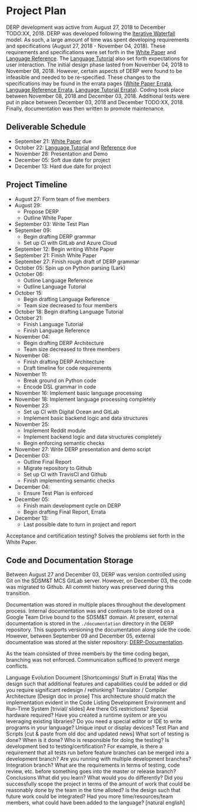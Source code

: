 # Project Plan

DERP development was active from August 27, 2018 to December TODO:XX, 2018. DERP was developed following the [Iterative Waterfall](https://www.geeksforgeeks.org/software-engineering-iterative-waterfall-model/) model. As such, a large amount of time was spent developing requirements and specifications (August 27, 2018 - November 04, 2018). These requirements and specifications were set forth in the [White Paper](./White%20Paper.pdf) and [Language Reference](./Language%20Reference.pdf). The [Language Tutorial](./Language%20Tutorial.pdf) also set forth expectations for user interaction. The initial design phase lasted from November 04, 2018 to November 08, 2018. However, certain aspects of DERP were found to be infeasible and needed to be re-specified. These changes to the specifications may be found in the errata pages ([White Paper Errata](./White%20Paper%20Errata.md), [Language Reference Errata](./Language%20Reference%20Errata.md), [Language Tutorial Errata](./Language%20Tutorial%20Errata.md)). Coding took place between November 08, 2018 and December 03, 2018. Additional tests were put in place between December 03, 2018 and December TODO:XX, 2018. Finally, documentation was then written to promote maintenance.  

## Deliverable Schedule
  - September 21: [White Paper](./White%20Paper.pdf) due
  - October 22: [Language Tutorial](./Language%20Tutorial.pdf) and [Reference](./Language%20Reference.pdf) due
  - November 28: Presentation and Demo
  - December 05: Soft due date for project
  - December 13: Hard due date for project


## Project Timeline
  - August 27: Form team of five members
  - August 29:
    - Propose DERP
    - Outline White Paper
  - September 03: Write Test Plan
  - September 09:
    - Begin drafting DERP grammar
    - Set up CI with GitLab and Azure Cloud
  - September 12: Begin writing White Paper
  - September 21: Finish White Paper
  - September 27: Finish rough draft of DERP grammar
  - October 05: Spin up on Python parsing (Lark)
  - October 06:
    - Outline Language Reference
    - Outline Language Tutorial
  - October 15:
    - Begin drafting Language Reference
    - Team size decreased to four members
  - October 18: Begin drafting Language Tutorial
  - October 21:
    - Finish Language Tutorial
    - Finish Language Reference
  - November 04:
    - Begin drafting DERP Architecture
    - Team size decreased to three members
  - November 08:
    - Finish drafting DERP Architecture
    - Draft timeline for code requirements
  - November 11:
    - Break ground on Python code
    - Encode DSL grammar in code
  - November 16: Implement basic language processing
  - November 18: Implement language processing completely
  - November 23:
    - Set up CI with Digital Ocean and GitLab
    - Implement basic backend logic and data structures
  - November 25:
    - Implement Reddit module
    - Implement backend logic and data structures completely
    - Begin enforcing semantic checks
  - November 27: Write DERP presentation and demo script
  - December 03:
    - Outline Final Report
    - Migrate repository to Github
    - Set up CI with TravisCI and Github
    - Finish implementing semantic checks
  - December 04:
    - Ensure Test Plan is enforced
  - December 05:
    - Finish main development cycle on DERP
    - Begin drafting Final Report, Errata
  - December 13:
    - Last possible date to turn in project and report

Acceptance and certification testing? Solves the problems set forth in the White Paper.

## Code and Documentation Storage
Between August 27 and December 03, DERP was version controlled using Git on the SDSM&T MCS GitLab server. However, on December 03, the code was migrated to Github. All commit history was preserved during this transition.

Documentation was stored in multiple places throughout the development process. Internal documentation was and continues to be stored on a Google Team Drive bound to the SDSM&T domain. At present, external documentation is stored in the `./documentation` directory in the DERP repository. This supports versioning the documentation along side the code. However, between September 09 and December 05, external documentation was stored at the sister repository: [DERP-Documentation](https://github.com/CSC792-SDSMT-DERP).

As the team consisted of three members by the time coding began, branching was not enforced. Communication sufficed to prevent merge conflicts. 

Language Evolution Document [Shortcomings/ Stuff in Errata]
  Was the design such that additional features and capabilities could be added or did you require significant redesign / rethinking?
  Translator / Compiler Architecture [Design doc in prose]
  This architecture should match the implementation evident in the Code Listing
Development Environment and Run-Time System [trivial/ slides]
  Are there OS restrictions?
  Special hardware required?
  Have you created a runtime system or are you leveraging existing libraries?
  Do you need a special editor or IDE to write programs in your language?
  Unique input or display devices?
Test Plan and Scripts [cut & paste from old doc and updated news]
  What sort of testing is done?
  When is it done?
  Who is responsible for doing the testing?
  Is development tied to testing/certification?
  For example, is there a requirement that all tests run before feature branches can be merged into a development branch?
  Are you running with multiple development branches?
  Integration branch?
  What are the requirements in terms of testing, code review, etc. before something goes into the master or release branch?
Conclusions
  What did you learn?
  What would you do differently?
  Did you successfully scope the project in terms of the amount of work that could be reasonably done by the team in the time alloted?
  Is the design such that future work could be integrated?
  Had you more time/resources/team members, what could have been added to the language? [natural english]
